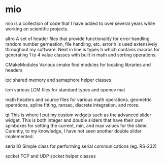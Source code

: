 # mio

mio is a collection of code that I have added to over several years while working on scientific projects.

altro
  A set of header files that provide functionality for error handling, random number gerneation, file handling, etc.
  error.h is used extensively throughout my software. Next in line is types.h which contains macros for generating 1 to 4 value classes with built in math and sorting operations.
  
CMakeModules
  Various cmake find modules for locating libraries and headers
  
ipc
  shared memory and semaphore helper classes
  
lcm
  various LCM files for standard types and opencv mat
  
math
  headers and source files for various math operations. geometric operations, spline fitting, ransac, discrete integration, and more.
  
qt
  This is where I put my custom widgets such as the advanced slider widget. This is both integer and double sliders that have their own spinboxes for setting the current, min, and max values for the slider. Curently, to my knowledge, I have not seen another double slider implemented.
  
serialIO
  Simple class for performing serial communications (eg. RS-232)
  
socket
  TCP and UDP socket helper classes
